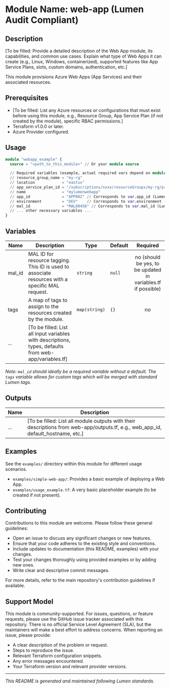 # Module Name: web-app (Lumen Audit Compliant)

## Description

[To be filled: Provide a detailed description of the Web App module, its capabilities, and common use cases. Explain what type of Web Apps it can create (e.g., Linux, Windows, containerized), supported features like App Service Plans, slots, custom domains, authentication, etc.]

This module provisions Azure Web Apps (App Services) and their associated resources.

## Prerequisites

- [To be filled: List any Azure resources or configurations that must exist before using this module, e.g., Resource Group, App Service Plan (if not created by the module), specific RBAC permissions.]
- Terraform v1.0.0 or later.
- Azure Provider configured.

## Usage

```terraform
module "webapp_example" {
  source = "<path_to_this_module>" // Or your module source

  // Required variables (example, actual required vars depend on module implementation)
  // resource_group_name = "my-rg"
  // location            = "eastus"
  // app_service_plan_id = "/subscriptions/xxxx/resourceGroups/my-rg/providers/Microsoft.Web/serverfarms/my-asp"
  // name                = "mylumenwebapp"
  // app_id              = "APP002" // Corresponds to var.app_id (Lumen Standard Tag)
  // environment         = "DEV"    // Corresponds to var.environment (Lumen Standard Tag)
  // mal_id              = "MAL00456" // Corresponds to var.mal_id (Lumen Standard Tag)
  // ... other necessary variables ...
}
```

## Variables

| Name   | Description                                                                 | Type        | Default | Required   |
|--------|-----------------------------------------------------------------------------|-------------|---------|:----------:|
| mal_id | MAL ID for resource tagging. This ID is used to associate resources with a specific MAL request. | `string`    | `null`  | no (should be yes, to be updated in variables.tf if possible) |
| tags   | A map of tags to assign to the resources created by the module.             | `map(string)` | `{}`    | no         |
| ...    | [To be filled: List all input variables with descriptions, types, defaults from web-app/variables.tf] |             |         |            |

*Note: `mal_id` should ideally be a required variable without a default. The `tags` variable allows for custom tags which will be merged with standard Lumen tags.*

## Outputs

| Name   | Description                                                                 |
|--------|-----------------------------------------------------------------------------|
| ...    | [To be filled: List all module outputs with their descriptions from web-app/outputs.tf, e.g., web_app_id, default_hostname, etc.] |

## Examples

See the `examples/` directory within this module for different usage scenarios.
-   `examples/simple-web-app/`: Provides a basic example of deploying a Web App.
-   `examples/usage_example.tf`: A very basic placeholder example (to be created if not present).

## Contributing

Contributions to this module are welcome. Please follow these general guidelines:
- Open an issue to discuss any significant changes or new features.
- Ensure that your code adheres to the existing style and conventions.
- Include updates to documentation (this README, examples) with your changes.
- Test your changes thoroughly using provided examples or by adding new ones.
- Write clear and descriptive commit messages.

For more details, refer to the main repository's contribution guidelines if available.

## Support Model

This module is community-supported. For issues, questions, or feature requests, please use the GitHub issue tracker associated with this repository. There is no official Service Level Agreement (SLA), but the maintainers will make a best effort to address concerns. When reporting an issue, please provide:
- A clear description of the problem or request.
- Steps to reproduce the issue.
- Relevant Terraform configuration snippets.
- Any error messages encountered.
- Your Terraform version and relevant provider versions.

---
*This README is generated and maintained following Lumen standards.*

